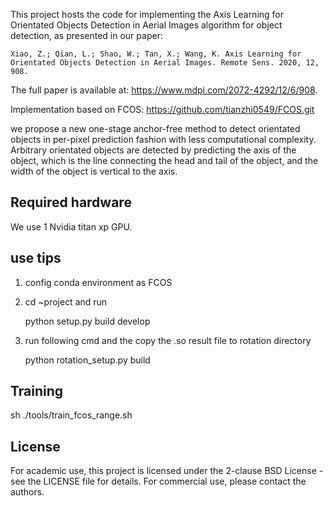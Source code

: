 This project hosts the code for implementing the Axis Learning for Orientated Objects Detection in Aerial Images algorithm for object detection, as presented in our paper:


    Xiao, Z.; Qian, L.; Shao, W.; Tan, X.; Wang, K. Axis Learning for Orientated Objects Detection in Aerial Images. Remote Sens. 2020, 12, 908.


The full paper is available at: https://www.mdpi.com/2072-4292/12/6/908.

Implementation based on FCOS: https://github.com/tianzhi0549/FCOS.git

we propose a new one-stage anchor-free method to detect orientated objects in per-pixel prediction fashion with less computational complexity. Arbitrary orientated objects are detected by predicting the axis of the object, which is the line connecting the head and tail of the object, and the width of the object is vertical to the axis.

## Required hardware
We use 1 Nvidia titan xp GPU. 

## use tips
1. config conda environment as FCOS
2. cd ~project and run 


    python setup.py build develop


3. run following cmd and the copy the .so result file to rotation directory

    python rotation_setup.py build



## Training
sh ./tools/train_fcos_range.sh


## License

For academic use, this project is licensed under the 2-clause BSD License - see the LICENSE file for details. For commercial use, please contact the authors. 
